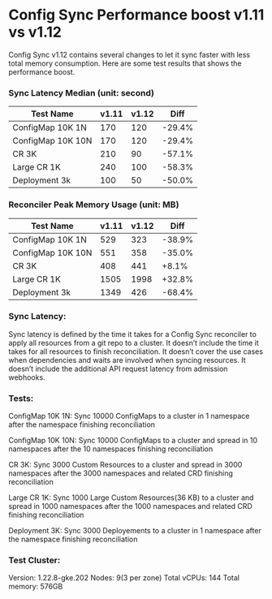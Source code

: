 # Config Sync Performance boost v1.11 vs v1.12

Config Sync v1.12 contains several changes to let it sync faster with less total memory consumption. Here are some test results that shows the performance boost.

### Sync Latency Median (unit: second)
| Test Name         |         v1.11  |         v1.12  |         Diff  |
| ----------------- | -------------- | -------------- | ------------- |
| ConfigMap 10K 1N  |          170   |          120   |       -29.4%  |
| ConfigMap 10K 10N |          170   |          120   |       -29.4%  |
| CR 3K             |          210   |           90   |       -57.1%  |
| Large CR 1K       |          240   |          100   |       -58.3%  |
| Deployment 3k     |          100   |           50   |       -50.0%  |

### Reconciler Peak Memory Usage (unit: MB)
| Test Name         |         v1.11  |         v1.12  |         Diff  |
| ----------------- | -------------- | -------------- | ------------- |
| ConfigMap 10K 1N  |          529   |          323   |       -38.9%  |
| ConfigMap 10K 10N |          551   |          358   |       -35.0%  |
| CR 3K             |          408   |          441   |       +8.1%   |
| Large CR 1K       |         1505   |         1998   |       +32.8%  |
| Deployment 3k     |         1349   |          426   |       -68.4%  |


### Sync Latency:

Sync latency is defined by the time it takes for a Config Sync reconciler to apply all resources from a git repo to a cluster.
It doesn’t include the time it takes for all resources to finish reconciliation.
It doesn’t cover the use cases when dependencies and waits are involved when syncing resources.
It doesn’t include the additional API request latency from admission webhooks.


### Tests:

ConfigMap 10K 1N: Sync 10000 ConfigMaps to a cluster in 1 namespace after the namespace finishing reconciliation

ConfigMap 10K 10N: Sync 10000 ConfigMaps to a cluster and spread in 10 namespaces after the 10 namespaces finishing reconciliation

CR 3K: Sync 3000 Custom Resources to a cluster and spread in 3000 namespaces after the 3000 namespaces and related CRD finishing reconciliation

Large CR 1K: Sync 1000 Large Custom Resources(36 KB) to a cluster and spread in 1000 namespaces after the 1000 namespaces and related CRD finishing reconciliation

Deployment 3K: Sync 3000 Deployements to a cluster in 1 namespace after the namespace finishing reconciliation


### Test Cluster:

Version: 1.22.8-gke.202
Nodes: 9(3 per zone)
Total vCPUs: 144
Total memory: 576GB
